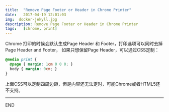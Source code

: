```yaml
---
title:  "Remove Page Footer or Header in Chrome Printer"
date:   2017-04-19 12:01:03
img:  docker-jekyll.jpg
description: Remove Page Footer or Header in Chrome Printer
tags:   [chrome, print]
---
```

Chrome 打印的时候会默认生成Page Header 和 Footer，打印选项可以同时去掉
Page Header and Footer， 如果只想保留Page Header，可以通过CSS定制：

```css
@media print {
  @page { margin: 1cm 0 0 0; }
  body { margin: 0cm; }
}
```

上面CSS可以定制四周边距，但是内容还无法定时，可能Chrome或者HTML5还不支持。

---
END